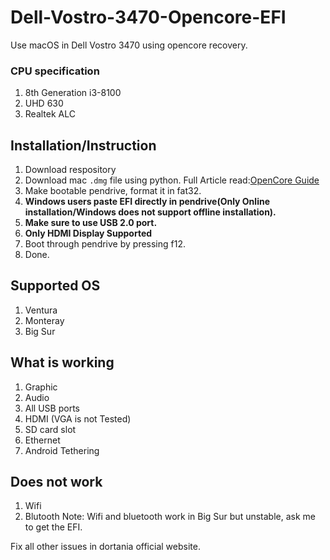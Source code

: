 # Dell-Vostro-3470-Opencore-EFI
Use macOS in Dell Vostro 3470 using opencore recovery.
### CPU specification
1. 8th Generation i3-8100
2. UHD 630
3. Realtek ALC

## Installation/Instruction
1. Download respository
2. Download mac `.dmg` file using python. Full Article read:[OpenCore Guide](https://dortania.github.io/OpenCore-Install-Guide/installer-guide/)
3. Make bootable pendrive, format it in fat32.
5. **Windows users paste EFI directly in pendrive(Only Online installation/Windows does not support offline installation).**
6. **Make sure to use USB 2.0 port.**
7. **Only HDMI Display Supported**
8. Boot through pendrive by pressing f12.
9. Done. 
   
## Supported OS
1. Ventura
2. Monteray
3. Big Sur

## What is working
1. Graphic 
2. Audio
3. All USB ports
4. HDMI (VGA is not Tested)
5. SD card slot
6. Ethernet
7. Android Tethering

## Does not work
1. Wifi 
2. Blutooth
Note: Wifi and bluetooth work in Big Sur but unstable, ask me to get the EFI.



Fix all other issues in dortania official website.
   
